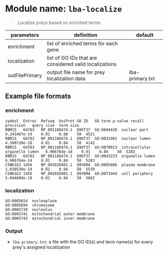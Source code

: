 # Module name: `lba-localize`

> Localize preys based on enriched terms

| parameters | definition | default |
|------------|------------|---------|
| enrichment | list of enriched terms for each gene | |
| localization | list of GO IDs that are considered valid localizations | |
| outFilePrimary | output file name for prey localization data | lba-primary.txt |

## Example file formats

### enrichment

```
symbol	Entrez	Refseq	UniProt	GO ID	GO term	p-value	recall	precision	query size	term size
RBM15	64783	NP_001188474.1	Q96T37	GO:0044428	nuclear part	4.243467e-19	0.01	0.88	50	4521
RBM15	64783	NP_001188474.1	Q96T37	GO:0031981	nuclear lumen	4.508720e-18	0.01	0.84	50	4142
RBM15	64783	NP_001188474.1	Q96T37	GO:0070013	intracellular organelle lumen	6.906764e-14	0.01	0.84	50	5283
RBM15	64783	NP_001188474.1	Q96T37	GO:0043233	organelle lumen	6.906764e-14	0.01	0.84	50	5283
CSNK1G3	1456	NP_001026982.1	Q9Y6M4	GO:0005886	plasma membrane	1.838539e-19	0.01	0.94	50	5539
CSNK1G3	1456	NP_001026982.1	Q9Y6M4	GO:0071944	cell periphery	5.044889e-19	0.01	0.94	50	5662
```

### localization
```
GO:0005654	nucleoplasm
GO:0005694	chromosome
GO:0005730	nucleolus
GO:0005741	mitochondrial outer membrane
GO:0005743	mitochondrial inner membrane
```

### Output
* `lba-primary.txt`: a file with the GO ID(s) and term name(s) for every prey's assigned localization